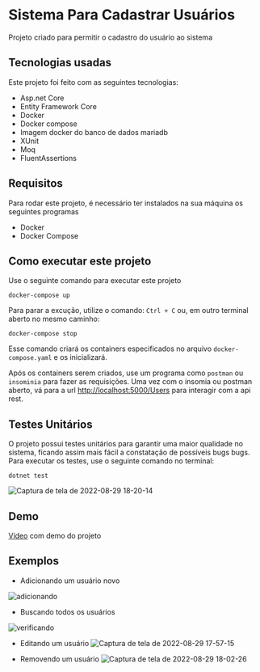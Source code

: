 # Sistema Para Cadastrar Usuários
Projeto criado para permitir o cadastro do usuário ao sistema

## Tecnologias usadas
Este projeto foi feito com as seguintes tecnologias:
- Asp.net Core
- Entity Framework Core
- Docker
- Docker compose
- Imagem docker do banco de dados mariadb
- XUnit
- Moq
- FluentAssertions


## Requisitos
Para rodar este projeto, é necessário ter instalados na sua máquina os seguintes programas
- Docker
- Docker Compose

## Como executar este projeto
Use o seguinte comando para executar este projeto
```
docker-compose up
```
Para parar a excução, utilize o comando:
`
Ctrl + C
`
ou, em outro terminal aberto no mesmo caminho:
```
docker-compose stop
```

Esse comando criará os containers especificados no arquivo `docker-compose.yaml` e os inicializará.


Após os containers serem criados, use um programa como `postman` ou `insominia` para fazer as requisições.
Uma vez com o insomia ou postman aberto, vá para a url [http://localhost:5000/Users](http://localhost:5000/Users) para interagir com a api rest.

## Testes Unitários
O projeto possui testes unitários para garantir uma maior qualidade no sistema, ficando assim mais fácil a constatação de possíveis bugs bugs. Para executar os testes, use o seguinte comando no terminal:

```
dotnet test
```

![Captura de tela de 2022-08-29 18-20-14](https://user-images.githubusercontent.com/76739275/188008038-04d78f03-e14d-4553-857a-2a418d1b6c4b.png)



## Demo
[Vídeo](https://www.youtube.com/watch?v=5I7t0YMT5vk) com demo do projeto


## Exemplos
- Adicionando um usuário novo


![adicionando](https://user-images.githubusercontent.com/76739275/188004200-e4406285-c0af-471a-a041-0189b85e74c9.png)

- Buscando todos os usuários 

![verificando](https://user-images.githubusercontent.com/76739275/188004348-049eb6e5-b8c6-40d5-bb5c-7706fc58b22b.png)

- Editando um usuário
![Captura de tela de 2022-08-29 17-57-15](https://user-images.githubusercontent.com/76739275/188004589-5e9b3a35-fcb4-4c14-90c7-b5326044b3de.png)

- Removendo um usuário
![Captura de tela de 2022-08-29 18-02-26](https://user-images.githubusercontent.com/76739275/188004719-fcd0a2f4-5f7f-4a74-8bf5-2ae6ff00b2d0.png)
